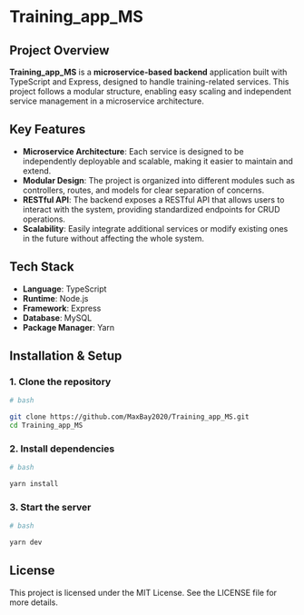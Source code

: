 # Training_app_MS

## Project Overview

**Training_app_MS** is a **microservice-based backend** application built with TypeScript and Express, designed to handle training-related services. This project follows a modular structure, enabling easy scaling and independent service management in a microservice architecture.

## Key Features

- **Microservice Architecture**: Each service is designed to be independently deployable and scalable, making it easier to maintain and extend.
- **Modular Design**: The project is organized into different modules such as controllers, routes, and models for clear separation of concerns.
- **RESTful API**: The backend exposes a RESTful API that allows users to interact with the system, providing standardized endpoints for CRUD operations.
- **Scalability**: Easily integrate additional services or modify existing ones in the future without affecting the whole system.

## Tech Stack

- **Language**: TypeScript  
- **Runtime**: Node.js  
- **Framework**: Express  
- **Database**: MySQL
- **Package Manager**: Yarn  

## Installation & Setup

### 1. Clone the repository

```bash
# bash

git clone https://github.com/MaxBay2020/Training_app_MS.git
cd Training_app_MS
```

### 2. Install dependencies

```bash
# bash

yarn install
```

### 3. Start the server

```bash
# bash

yarn dev
```

## License

This project is licensed under the MIT License. See the LICENSE file for more details.